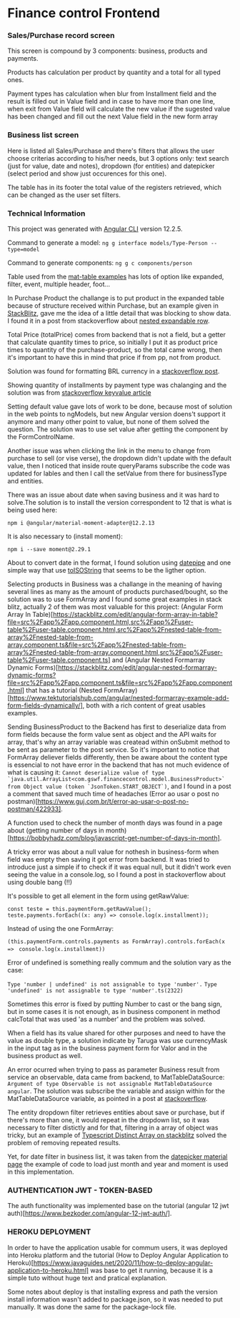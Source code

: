 # Finance control Frontend

### Sales/Purchase record screen

This screen is compound by 3 components: business, products and payments.

Products has calculation per product by quantity and a total for all typed ones.

Payment types has calculation when blur from Installment field and the result is filled out in Value field and in case to have more than one line, when exit from Value field will calculate the new value if the sugested value has been changed and fill out the next Value field in the new form array

### Business list screen

Here is listed all Sales/Purchase and there's filters that allows the user choose criterias according to his/her needs, but 3 options only: text search (just for value, date and notes), dropdown (for entities) and datepicker (select period and show just occurences for this one).

The table has in its footer the total value of the registers retrieved, which can be changed as the user set filters.

### Technical Information
This project was generated with [Angular CLI](https://github.com/angular/angular-cli) version 12.2.5.

Command to generate a model:
```ng g interface models/Type-Person --type=model```

Command to generate components: 
```ng g c components/person```

Table used from the [mat-table examples](https://material.angular.io/components/table/examples) has lots of option like expanded, filter, event, multiple header, foot...

In Purchase Product the challange is to put product in the expanded table because of structure received within Purchase, but an example given in [StackBlitz](https://stackblitz.com/edit/angular-nested-mat-table?file=app%2Ftable-expandable-rows-example.html), gave me the idea of a little detail that was blocking to show data. I found it in a post from stackoverflow about [nested expandable row](https://stackoverflow.com/questions/69189977/angular-11-table-with-two-nested-expandable-rows).

Total Price (totalPrice) comes from backend that is not a field, but a getter that calculate quantity times to price, so initially I put it as product price times to quantity of the purchase-product, so the total came wrong, then it's important to have this in mind that price if from pp, not from product.

Solution was found for formatting BRL currency in a [stackoverflow post](https://stackoverflow.com/questions/38752324/angular-2-formatting-currency-brl-format).


Showing quantity of installments by payment type was chalanging and the solution was from [stackoverflow keyvalue article](https://stackoverflow.com/questions/45819123/how-to-loop-over-object-properties-with-ngfor-in-angular)


Setting default value gave lots of work to be done, because most of solution in the web points to ngModels, but new Angular version doens't support it anymore and many other point to value, but none of them solved the question. The solution was to use set value after getting the component by the FormControlName.

Another issue was when clicking the link in the menu to change from purchase to sell (or vise verse), the dropdown didn't update with the default value, then I noticed that inside route queryParams subscribe the code was updated for lables and then I call the setValue from there for businessType and entities.

There was an issue about date when saving business and it was hard to solve.The solution is to install the version correspondent to 12 that is what is being used here:

```npm i @angular/material-moment-adapter@12.2.13```

It is also necessary to (install moment):

```npm i --save moment@2.29.1```

About to convert date in the format, I found solution using [datepipe](https://stackoverflow.com/questions/55721254/how-to-change-mat-datepicker-date-format-to-dd-mm-yyyy-in-simplest-way) and one simple way that use [toISOString](https://www.codegrepper.com/code-examples/javascript/typescript+date+to+string+yyyy-mm-dd) that seems to be the ligther option.


Selecting products in Business was a challange in the meaning of having several lines as many as the amount of products purchased/bought, so the solution was to use FormArray and I found some great examples in stack blitz, actually 2 of them was most valuable for this project: (Angular Form Array In Table)[https://stackblitz.com/edit/angular-form-array-in-table?file=src%2Fapp%2Fapp.component.html,src%2Fapp%2Fuser-table%2Fuser-table.component.html,src%2Fapp%2Fnested-table-from-array%2Fnested-table-from-array.component.ts&file=src%2Fapp%2Fnested-table-from-array%2Fnested-table-from-array.component.html,src%2Fapp%2Fuser-table%2Fuser-table.component.ts] and (Angular Nested Formarray Dynamic Forms)[https://stackblitz.com/edit/angular-nested-formarray-dynamic-forms?file=src%2Fapp%2Fapp.component.ts&file=src%2Fapp%2Fapp.component.html] that has a tutorial (Nested FormArray)[https://www.tektutorialshub.com/angular/nested-formarray-example-add-form-fields-dynamically/], both with a rich content of great usables examples.

Sending BusinessProduct to the Backend has first to deserialize data from form fields because the form value sent as object and the API waits for array, that's why an array variable was createad within onSubmit method to be sent as parameter to the post service. So it's important to notice that FormArray deliever fields differently, then be aware about the content type is essencial to not have error in the backend that has not much evidence of what is causing it: ```Cannot deserialize value of type `java.util.ArrayList<com.gswf.financecontrol.model.BusinessProduct>` from Object value (token `JsonToken.START_OBJECT`)```, and I found in a post a comment that saved much time of headaches (Error ao usar o post no postman)[https://www.guj.com.br/t/error-ao-usar-o-post-no-postman/422933].

A function used to check the number of month days was found in a page about (getting number of days in month)[https://bobbyhadz.com/blog/javascript-get-number-of-days-in-month].


A tricky error was about a null value for nothesh in business-form when field was empty then saving it got error from backend. It was tried to introduce just a simple if to check if it was equal null, but it didn't work even seeing the value in a console.log, so I found a post in stackoverflow about using double bang (!!)

It's possible to get all element in the form using getRawValue: 

```const teste = this.paymentForm.getRawValue();```
```teste.payments.forEach((x: any) => console.log(x.installment));```

Instead of using the one FormArray:

```(this.paymentForm.controls.payments as FormArray).controls.forEach(x => ```
```console.log(x.installment))```

Error of undefined is something really commum and the solution vary as the case:

```Type 'number | undefined' is not assignable to type 'number'.```
```Type 'undefined' is not assignable to type 'number'.ts(2322)```

Sometimes this error is fixed by putting Number to cast or the bang sign, but in some cases it is not enough, as in business component in method calcTotal that was used 'as a number' and the problem was solved.

When a field has its value shared for other purposes and need to have the value as double type, a solution indicate by Taruga was use currencyMask in the input tag as in the business payment form for Valor and in the business product as well.

An error ocurred when trying to pass as parameter Business result from service an observable, data came from backend, to MatTableDataSource: ```Argument of type Observable is not assignable MatTableDataSource angular```. The solution was subscribe the variable and assign within for the MatTableDataSource variable, as pointed in a post at [stackoverflow](https://stackoverflow.com/a/41819825/11697526).


The entity dropdown filter retrieves entities about save or purchase, but if there's more than one, it would repeat in the dropdown list, so it was necessary to filter distictly and for that, filtering in a array of object was tricky, but an example of [Typescript Distinct Array on stackblitz](https://stackblitz.com/edit/typescript-distinct-array?file=index.ts) solved the problem of removing repeated results.

Yet, for date filter in business list, it was taken from the [datepicker material page](https://material.angular.io/components/datepicker/api) the example of code to load just month and year and moment is used in this implementation.

### AUTHENTICATION JWT - TOKEN-BASED

The auth functionality was implemented base on the tutorial (angular 12 jwt auth)[https://www.bezkoder.com/angular-12-jwt-auth/].


### HEROKU DEPLOYMENT

In order to have the application usable for commum users, it was deployed into Heroku platform and the tutorial (How to Deploy Angular Application to Heroku)[https://www.javaguides.net/2020/11/how-to-deploy-angular-application-to-heroku.html] was base to get it running, because it is a simple tuto without huge text and pratical explanation.

Some notes about deploy is that installing express and path the version install information wasn't added to package.json, so it was needed to put manually. It was done the same for the package-lock file.
